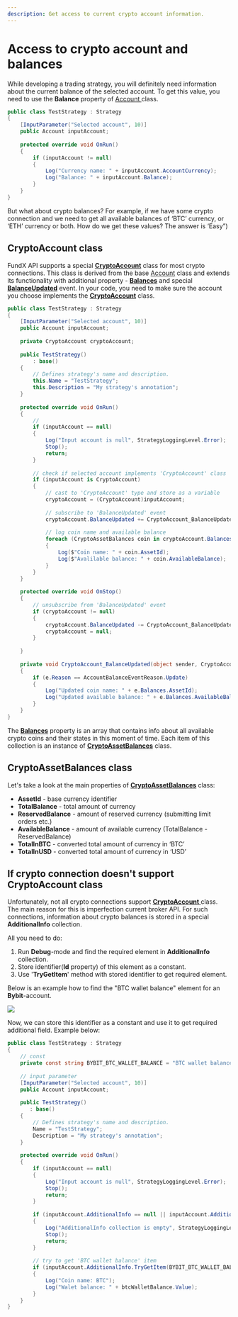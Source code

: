 ```yaml
---
description: Get access to current crypto account information.
---
```


# Access to crypto account and balances

While developing a trading strategy, you will definitely need information about the current balance of the selected account. To get this value, you need to use the **Balance** property of [Account ](https://api.quantower.com/docs/TradingPlatform.BusinessLayer.Account.html)class.&#x20;

```csharp
public class TestStrategy : Strategy
{
    [InputParameter("Selected account", 10)]
    public Account inputAccount;
          
    protected override void OnRun()
    {
        if (inputAccount != null)
        {
            Log("Currency name: " + inputAccount.AccountCurrency);
            Log("Balance: " + inputAccount.Balance);
        }
    }
}
```

But what about crypto balances? For example, if we have some crypto connection and we need to get all available balances of ‘BTC’ currency, or ‘ETH’ currency or both. How do we get these values? The answer is ‘Easy”)

## **CryptoAccount class**

FundX API supports a special [**CryptoAccount**](https://api.quantower.com/docs/TradingPlatform.BusinessLayer.CryptoAccount.html) class for most crypto connections.  This class is derived from the base [Account](https://api.quantower.com/docs/TradingPlatform.BusinessLayer.Account.html) class and extends its functionality with additional property - [**Balances**](https://api.quantower.com/docs/TradingPlatform.BusinessLayer.CryptoAccount.html#TradingPlatform\_BusinessLayer\_CryptoAccount\_Balances) and special [**BalanceUpdated**](https://api.quantower.com/docs/TradingPlatform.BusinessLayer.CryptoAccount.html#TradingPlatform\_BusinessLayer\_CryptoAccount\_BalanceUpdated) event. In your code, you need to make sure the account you choose implements the [**CryptoAccount**](https://api.quantower.com/docs/TradingPlatform.BusinessLayer.CryptoAccount.html) class.

```csharp
public class TestStrategy : Strategy
{
    [InputParameter("Selected account", 10)]
    public Account inputAccount;
    
    private CryptoAccount cryptoAccount;
               
    public TestStrategy()
        : base()
    {
        // Defines strategy's name and description.
        this.Name = "TestStrategy";
        this.Description = "My strategy's annotation";
    }
         
    protected override void OnRun()
    {
        // 
        if (inputAccount == null)
        {
            Log("Input account is null", StrategyLoggingLevel.Error); 
            Stop();
            return;
        }
    
        // check if selected account implements 'CryptoAccount' class
        if (inputAccount is CryptoAccount)
        {
            // cast to 'CryptoAccount' type and store as a variable
            cryptoAccount = (CryptoAccount)inputAccount;
            
            // subscribe to 'BalanceUpdated' event
            cryptoAccount.BalanceUpdated += CryptoAccount_BalanceUpdated;
            
            // log coin name and available balance
            foreach (CryptoAssetBalances coin in cryptoAccount.Balances)
            {
                Log($"Coin name: " + coin.AssetId);
                Log($"Avalilable balance: " + coin.AvailableBalance);
            }
        }
    }
    
    protected override void OnStop()
    {
        // unsubscribe from 'BalanceUpdated' event
        if (cryptoAccount != null)
        {
            cryptoAccount.BalanceUpdated -= CryptoAccount_BalanceUpdated;
            cryptoAccount = null;
        }
        
    }
    
    private void CryptoAccount_BalanceUpdated(object sender, CryptoAccountEventArgs e)
    {
        if (e.Reason == AccountBalanceEventReason.Update)
        {
            Log("Updated coin name: " + e.Balances.AssetId);
            Log("Updated available balance: " + e.Balances.AvailableBalance);
        }
    }
}
```

The [**Balances**](https://api.quantower.com/docs/TradingPlatform.BusinessLayer.CryptoAccount.html#TradingPlatform\_BusinessLayer\_CryptoAccount\_Balances) property is an array that contains info about all available crypto coins and their states in this moment of time. Each item of this collection is an instance of [**CryptoAssetBalances**](https://api.quantower.com/docs/TradingPlatform.BusinessLayer.CryptoAssetBalances.html) class.

## CryptoAssetBalances class

Let's take a look at the main properties of [**CryptoAssetBalances**](https://api.quantower.com/docs/TradingPlatform.BusinessLayer.CryptoAssetBalances.html) class:

* **AssetId** - base currency identifier
* **TotalBalance** - total amount of currency
* **ReservedBalance** - amount of reserved currency (submitting limit orders etc.)
* **AvailableBalance** - amount of available currency (TotalBalance - ReservedBalance)
* **TotalInBTC** - converted total amount of currency in ‘BTC’
* **TotalInUSD** - converted total amount of currency in ‘USD’

## If crypto connection doesn't support CryptoAccount class

Unfortunately, not all crypto connections support [**CryptoAccount** ](https://api.quantower.com/docs/TradingPlatform.BusinessLayer.CryptoAccount.html)class. The main reason for this is imperfection current broker API. For such connections, information about crypto balances is stored in a special **AdditionalInfo** collection.

All you need to do:

1. Run **Debug**-mode and find the required element in **AdditionalInfo** collection.
2. Store identifier(**Id** property) of this element as a constant.&#x20;
3. Use '**TryGetItem**' method with stored identifier to get required element.

Below is an example how to find the "BTC wallet balance" element for an **Bybit**-account.

![](../.gitbook/assets/debug\_additional\_fields.png)

Now, we can store this identifier as a constant and use it to get required additional field. Example below:

```csharp
public class TestStrategy : Strategy
{
    // const
    private const string BYBIT_BTC_WALLET_BALANCE = "BTC wallet balance";
    
    // input parameter
    [InputParameter("Selected account", 10)]
    public Account inputAccount;
    
    public TestStrategy()
       : base()
    {
        // Defines strategy's name and description.
        Name = "TestStrategy";
        Description = "My strategy's annotation";
    }
    
    protected override void OnRun()
    {
        if (inputAccount == null)
        {
            Log("Input account is null", StrategyLoggingLevel.Error);
            Stop();
            return;
        }
        
        if (inputAccount.AdditionalInfo == null || inputAccount.AdditionalInfo.Count == 0)
        {
            Log("AdditionalInfo collection is empty", StrategyLoggingLevel.Error);
            Stop();
            return;
        }
        
        // try to get 'BTC wallet balance' item       
        if (inputAccount.AdditionalInfo.TryGetItem(BYBIT_BTC_WALLET_BALANCE, out AdditionalInfoItem btcWalletBalance))
        {
            Log("Coin name: BTC");
            Log("Walet balance: " + btcWalletBalance.Value);
        }
    }
}
```
